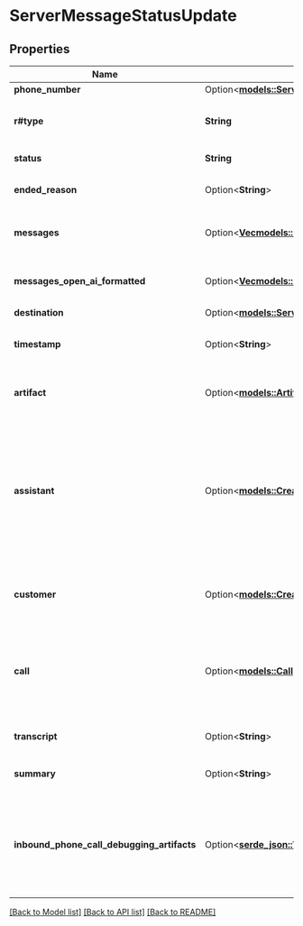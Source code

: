 # ServerMessageStatusUpdate

## Properties

Name | Type | Description | Notes
------------ | ------------- | ------------- | -------------
**phone_number** | Option<[**models::ServerMessageAssistantRequestPhoneNumber**](ServerMessageAssistantRequest_phoneNumber.md)> |  | [optional]
**r#type** | **String** | This is the type of the message. \"status-update\" is sent whenever the `call.status` changes. | 
**status** | **String** | This is the status of the call. | 
**ended_reason** | Option<**String**> | This is the reason the call ended. This is only sent if the status is \"ended\". | [optional]
**messages** | Option<[**Vec<models::ArtifactMessagesInner>**](Artifact_messages_inner.md)> | These are the conversation messages of the call. This is only sent if the status is \"forwarding\". | [optional]
**messages_open_ai_formatted** | Option<[**Vec<models::OpenAiMessage>**](OpenAIMessage.md)> | These are the conversation messages of the call. This is only sent if the status is \"forwarding\". | [optional]
**destination** | Option<[**models::ServerMessageStatusUpdateDestination**](ServerMessageStatusUpdate_destination.md)> |  | [optional]
**timestamp** | Option<**String**> | This is the ISO-8601 formatted timestamp of when the message was sent. | [optional]
**artifact** | Option<[**models::Artifact**](Artifact.md)> | This is a live version of the `call.artifact`.  This matches what is stored on `call.artifact` after the call. | [optional]
**assistant** | Option<[**models::CreateAssistantDto**](CreateAssistantDTO.md)> | This is the assistant that is currently active. This is provided for convenience.  This matches one of the following: - `call.assistant`, - `call.assistantId`, - `call.squad[n].assistant`, - `call.squad[n].assistantId`, - `call.squadId->[n].assistant`, - `call.squadId->[n].assistantId`. | [optional]
**customer** | Option<[**models::CreateCustomerDto**](CreateCustomerDTO.md)> | This is the customer associated with the call.  This matches one of the following: - `call.customer`, - `call.customerId`. | [optional]
**call** | Option<[**models::Call**](Call.md)> | This is the call object.  This matches what was returned in POST /call.  Note: This might get stale during the call. To get the latest call object, especially after the call is ended, use GET /call/:id. | [optional]
**transcript** | Option<**String**> | This is the transcript of the call. This is only sent if the status is \"forwarding\". | [optional]
**summary** | Option<**String**> | This is the summary of the call. This is only sent if the status is \"forwarding\". | [optional]
**inbound_phone_call_debugging_artifacts** | Option<[**serde_json::Value**](.md)> | This is the inbound phone call debugging artifacts. This is only sent if the status is \"ended\" and there was an error accepting the inbound phone call.  This will include any errors related to the \"assistant-request\" if one was made. | [optional]

[[Back to Model list]](../README.md#documentation-for-models) [[Back to API list]](../README.md#documentation-for-api-endpoints) [[Back to README]](../README.md)


